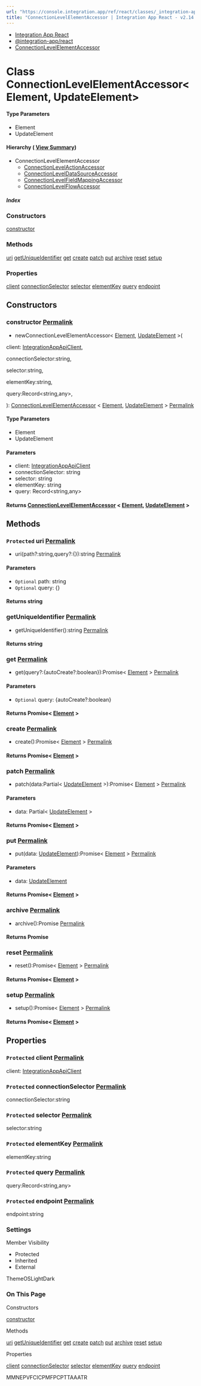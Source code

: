 ```yaml
---
url: "https://console.integration.app/ref/react/classes/_integration-app_react.ConnectionLevelElementAccessor.html"
title: "ConnectionLevelElementAccessor | Integration App React - v2.14.3"
---
```


- [Integration App React](https://console.integration.app/ref/react/index.html)
- [@integration-app/react](https://console.integration.app/ref/react/modules/_integration-app_react.html)
- [ConnectionLevelElementAccessor](https://console.integration.app/ref/react/classes/_integration-app_react.ConnectionLevelElementAccessor.html)

# Class ConnectionLevelElementAccessor<Element, UpdateElement>

#### Type Parameters

- Element
- UpdateElement

#### Hierarchy ( [View Summary](https://console.integration.app/ref/react/hierarchy.html\#@integration-app/react.ConnectionLevelElementAccessor))

- ConnectionLevelElementAccessor
  - [ConnectionLevelActionAccessor](https://console.integration.app/ref/react/classes/ConnectionLevelActionAccessor.html)
  - [ConnectionLevelDataSourceAccessor](https://console.integration.app/ref/react/classes/ConnectionLevelDataSourceAccessor.html)
  - [ConnectionLevelFieldMappingAccessor](https://console.integration.app/ref/react/classes/ConnectionLevelFieldMappingAccessor.html)
  - [ConnectionLevelFlowAccessor](https://console.integration.app/ref/react/classes/ConnectionLevelFlowAccessor.html)

##### Index

### Constructors

[constructor](https://console.integration.app/ref/react/classes/_integration-app_react.ConnectionLevelElementAccessor.html#constructor)

### Methods

[uri](https://console.integration.app/ref/react/classes/_integration-app_react.ConnectionLevelElementAccessor.html#uri) [getUniqueIdentifier](https://console.integration.app/ref/react/classes/_integration-app_react.ConnectionLevelElementAccessor.html#getuniqueidentifier) [get](https://console.integration.app/ref/react/classes/_integration-app_react.ConnectionLevelElementAccessor.html#get) [create](https://console.integration.app/ref/react/classes/_integration-app_react.ConnectionLevelElementAccessor.html#create) [patch](https://console.integration.app/ref/react/classes/_integration-app_react.ConnectionLevelElementAccessor.html#patch) [put](https://console.integration.app/ref/react/classes/_integration-app_react.ConnectionLevelElementAccessor.html#put) [archive](https://console.integration.app/ref/react/classes/_integration-app_react.ConnectionLevelElementAccessor.html#archive) [reset](https://console.integration.app/ref/react/classes/_integration-app_react.ConnectionLevelElementAccessor.html#reset) [setup](https://console.integration.app/ref/react/classes/_integration-app_react.ConnectionLevelElementAccessor.html#setup)

### Properties

[client](https://console.integration.app/ref/react/classes/_integration-app_react.ConnectionLevelElementAccessor.html#client) [connectionSelector](https://console.integration.app/ref/react/classes/_integration-app_react.ConnectionLevelElementAccessor.html#connectionselector) [selector](https://console.integration.app/ref/react/classes/_integration-app_react.ConnectionLevelElementAccessor.html#selector) [elementKey](https://console.integration.app/ref/react/classes/_integration-app_react.ConnectionLevelElementAccessor.html#elementkey) [query](https://console.integration.app/ref/react/classes/_integration-app_react.ConnectionLevelElementAccessor.html#query) [endpoint](https://console.integration.app/ref/react/classes/_integration-app_react.ConnectionLevelElementAccessor.html#endpoint)

## Constructors

### constructor [Permalink](https://console.integration.app/ref/react/classes/_integration-app_react.ConnectionLevelElementAccessor.html\#constructor)

- newConnectionLevelElementAccessor< [Element](https://console.integration.app/ref/react/classes/_integration-app_react.ConnectionLevelElementAccessor.html#constructorconnectionlevelelementaccessorelement), [UpdateElement](https://console.integration.app/ref/react/classes/_integration-app_react.ConnectionLevelElementAccessor.html#constructorconnectionlevelelementaccessorupdateelement) >(

client: [IntegrationAppApiClient](https://console.integration.app/ref/react/classes/_integration-app_react.IntegrationAppApiClient.html),

connectionSelector:string,

selector:string,

elementKey:string,

query:Record<string,any>,

): [ConnectionLevelElementAccessor](https://console.integration.app/ref/react/classes/_integration-app_react.ConnectionLevelElementAccessor.html) < [Element](https://console.integration.app/ref/react/classes/_integration-app_react.ConnectionLevelElementAccessor.html#constructorconnectionlevelelementaccessorelement), [UpdateElement](https://console.integration.app/ref/react/classes/_integration-app_react.ConnectionLevelElementAccessor.html#constructorconnectionlevelelementaccessorupdateelement) > [Permalink](https://console.integration.app/ref/react/classes/_integration-app_react.ConnectionLevelElementAccessor.html#constructorconnectionlevelelementaccessor)



#### Type Parameters



- Element
- UpdateElement

#### Parameters

- client: [IntegrationAppApiClient](https://console.integration.app/ref/react/classes/_integration-app_react.IntegrationAppApiClient.html)
- connectionSelector: string
- selector: string
- elementKey: string
- query: Record<string,any>

#### Returns [ConnectionLevelElementAccessor](https://console.integration.app/ref/react/classes/_integration-app_react.ConnectionLevelElementAccessor.html) < [Element](https://console.integration.app/ref/react/classes/_integration-app_react.ConnectionLevelElementAccessor.html\#constructorconnectionlevelelementaccessorelement), [UpdateElement](https://console.integration.app/ref/react/classes/_integration-app_react.ConnectionLevelElementAccessor.html\#constructorconnectionlevelelementaccessorupdateelement) >

## Methods

### `Protected` uri [Permalink](https://console.integration.app/ref/react/classes/_integration-app_react.ConnectionLevelElementAccessor.html\#uri)

- uri(path?:string,query?:{}):string [Permalink](https://console.integration.app/ref/react/classes/_integration-app_react.ConnectionLevelElementAccessor.html#uri-1)





#### Parameters



- `Optional` path: string
- `Optional` query: {}

#### Returns string

### getUniqueIdentifier [Permalink](https://console.integration.app/ref/react/classes/_integration-app_react.ConnectionLevelElementAccessor.html\#getuniqueidentifier)

- getUniqueIdentifier():string [Permalink](https://console.integration.app/ref/react/classes/_integration-app_react.ConnectionLevelElementAccessor.html#getuniqueidentifier-1)



#### Returns string


### get [Permalink](https://console.integration.app/ref/react/classes/_integration-app_react.ConnectionLevelElementAccessor.html\#get)

- get(query?:{autoCreate?:boolean}):Promise< [Element](https://console.integration.app/ref/react/classes/_integration-app_react.ConnectionLevelElementAccessor.html#constructorconnectionlevelelementaccessorelement) > [Permalink](https://console.integration.app/ref/react/classes/_integration-app_react.ConnectionLevelElementAccessor.html#get-1)





#### Parameters



- `Optional` query: {autoCreate?:boolean}

#### Returns Promise< [Element](https://console.integration.app/ref/react/classes/_integration-app_react.ConnectionLevelElementAccessor.html\#constructorconnectionlevelelementaccessorelement) >

### create [Permalink](https://console.integration.app/ref/react/classes/_integration-app_react.ConnectionLevelElementAccessor.html\#create)

- create():Promise< [Element](https://console.integration.app/ref/react/classes/_integration-app_react.ConnectionLevelElementAccessor.html#constructorconnectionlevelelementaccessorelement) > [Permalink](https://console.integration.app/ref/react/classes/_integration-app_react.ConnectionLevelElementAccessor.html#create-1)



#### Returns Promise< [Element](https://console.integration.app/ref/react/classes/_integration-app_react.ConnectionLevelElementAccessor.html\#constructorconnectionlevelelementaccessorelement) >


### patch [Permalink](https://console.integration.app/ref/react/classes/_integration-app_react.ConnectionLevelElementAccessor.html\#patch)

- patch(data:Partial< [UpdateElement](https://console.integration.app/ref/react/classes/_integration-app_react.ConnectionLevelElementAccessor.html#constructorconnectionlevelelementaccessorupdateelement) >):Promise< [Element](https://console.integration.app/ref/react/classes/_integration-app_react.ConnectionLevelElementAccessor.html#constructorconnectionlevelelementaccessorelement) > [Permalink](https://console.integration.app/ref/react/classes/_integration-app_react.ConnectionLevelElementAccessor.html#patch-1)





#### Parameters



- data: Partial< [UpdateElement](https://console.integration.app/ref/react/classes/_integration-app_react.ConnectionLevelElementAccessor.html#constructorconnectionlevelelementaccessorupdateelement) >

#### Returns Promise< [Element](https://console.integration.app/ref/react/classes/_integration-app_react.ConnectionLevelElementAccessor.html\#constructorconnectionlevelelementaccessorelement) >

### put [Permalink](https://console.integration.app/ref/react/classes/_integration-app_react.ConnectionLevelElementAccessor.html\#put)

- put(data: [UpdateElement](https://console.integration.app/ref/react/classes/_integration-app_react.ConnectionLevelElementAccessor.html#constructorconnectionlevelelementaccessorupdateelement)):Promise< [Element](https://console.integration.app/ref/react/classes/_integration-app_react.ConnectionLevelElementAccessor.html#constructorconnectionlevelelementaccessorelement) > [Permalink](https://console.integration.app/ref/react/classes/_integration-app_react.ConnectionLevelElementAccessor.html#put-1)





#### Parameters



- data: [UpdateElement](https://console.integration.app/ref/react/classes/_integration-app_react.ConnectionLevelElementAccessor.html#constructorconnectionlevelelementaccessorupdateelement)

#### Returns Promise< [Element](https://console.integration.app/ref/react/classes/_integration-app_react.ConnectionLevelElementAccessor.html\#constructorconnectionlevelelementaccessorelement) >

### archive [Permalink](https://console.integration.app/ref/react/classes/_integration-app_react.ConnectionLevelElementAccessor.html\#archive)

- archive():Promise<void> [Permalink](https://console.integration.app/ref/react/classes/_integration-app_react.ConnectionLevelElementAccessor.html#archive-1)



#### Returns Promise<void>


### reset [Permalink](https://console.integration.app/ref/react/classes/_integration-app_react.ConnectionLevelElementAccessor.html\#reset)

- reset():Promise< [Element](https://console.integration.app/ref/react/classes/_integration-app_react.ConnectionLevelElementAccessor.html#constructorconnectionlevelelementaccessorelement) > [Permalink](https://console.integration.app/ref/react/classes/_integration-app_react.ConnectionLevelElementAccessor.html#reset-1)



#### Returns Promise< [Element](https://console.integration.app/ref/react/classes/_integration-app_react.ConnectionLevelElementAccessor.html\#constructorconnectionlevelelementaccessorelement) >


### setup [Permalink](https://console.integration.app/ref/react/classes/_integration-app_react.ConnectionLevelElementAccessor.html\#setup)

- setup():Promise< [Element](https://console.integration.app/ref/react/classes/_integration-app_react.ConnectionLevelElementAccessor.html#constructorconnectionlevelelementaccessorelement) > [Permalink](https://console.integration.app/ref/react/classes/_integration-app_react.ConnectionLevelElementAccessor.html#setup-1)



#### Returns Promise< [Element](https://console.integration.app/ref/react/classes/_integration-app_react.ConnectionLevelElementAccessor.html\#constructorconnectionlevelelementaccessorelement) >


## Properties

### `Protected` client [Permalink](https://console.integration.app/ref/react/classes/_integration-app_react.ConnectionLevelElementAccessor.html\#client)

client: [IntegrationAppApiClient](https://console.integration.app/ref/react/classes/_integration-app_react.IntegrationAppApiClient.html)

### `Protected` connectionSelector [Permalink](https://console.integration.app/ref/react/classes/_integration-app_react.ConnectionLevelElementAccessor.html\#connectionselector)

connectionSelector:string

### `Protected` selector [Permalink](https://console.integration.app/ref/react/classes/_integration-app_react.ConnectionLevelElementAccessor.html\#selector)

selector:string

### `Protected` elementKey [Permalink](https://console.integration.app/ref/react/classes/_integration-app_react.ConnectionLevelElementAccessor.html\#elementkey)

elementKey:string

### `Protected` query [Permalink](https://console.integration.app/ref/react/classes/_integration-app_react.ConnectionLevelElementAccessor.html\#query)

query:Record<string,any>

### `Protected` endpoint [Permalink](https://console.integration.app/ref/react/classes/_integration-app_react.ConnectionLevelElementAccessor.html\#endpoint)

endpoint:string

### Settings

Member Visibility

- Protected
- Inherited
- External

ThemeOSLightDark

### On This Page

Constructors

[constructor](https://console.integration.app/ref/react/classes/_integration-app_react.ConnectionLevelElementAccessor.html#constructor)

Methods

[uri](https://console.integration.app/ref/react/classes/_integration-app_react.ConnectionLevelElementAccessor.html#uri) [getUniqueIdentifier](https://console.integration.app/ref/react/classes/_integration-app_react.ConnectionLevelElementAccessor.html#getuniqueidentifier) [get](https://console.integration.app/ref/react/classes/_integration-app_react.ConnectionLevelElementAccessor.html#get) [create](https://console.integration.app/ref/react/classes/_integration-app_react.ConnectionLevelElementAccessor.html#create) [patch](https://console.integration.app/ref/react/classes/_integration-app_react.ConnectionLevelElementAccessor.html#patch) [put](https://console.integration.app/ref/react/classes/_integration-app_react.ConnectionLevelElementAccessor.html#put) [archive](https://console.integration.app/ref/react/classes/_integration-app_react.ConnectionLevelElementAccessor.html#archive) [reset](https://console.integration.app/ref/react/classes/_integration-app_react.ConnectionLevelElementAccessor.html#reset) [setup](https://console.integration.app/ref/react/classes/_integration-app_react.ConnectionLevelElementAccessor.html#setup)

Properties

[client](https://console.integration.app/ref/react/classes/_integration-app_react.ConnectionLevelElementAccessor.html#client) [connectionSelector](https://console.integration.app/ref/react/classes/_integration-app_react.ConnectionLevelElementAccessor.html#connectionselector) [selector](https://console.integration.app/ref/react/classes/_integration-app_react.ConnectionLevelElementAccessor.html#selector) [elementKey](https://console.integration.app/ref/react/classes/_integration-app_react.ConnectionLevelElementAccessor.html#elementkey) [query](https://console.integration.app/ref/react/classes/_integration-app_react.ConnectionLevelElementAccessor.html#query) [endpoint](https://console.integration.app/ref/react/classes/_integration-app_react.ConnectionLevelElementAccessor.html#endpoint)

MMNEPVFCICPMFPCPTTAAATR